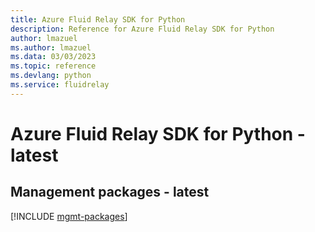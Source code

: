 ```yaml
---
title: Azure Fluid Relay SDK for Python
description: Reference for Azure Fluid Relay SDK for Python
author: lmazuel
ms.author: lmazuel
ms.data: 03/03/2023
ms.topic: reference
ms.devlang: python
ms.service: fluidrelay
---
```

# Azure Fluid Relay SDK for Python - latest

## Management packages - latest
[!INCLUDE [mgmt-packages](fluid-relay-mgmt-index.md)]